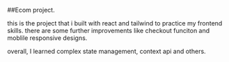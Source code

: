 ##Ecom project. 

this is the project that i built with react and tailwind to practice my frontend skills.
there are some further improvements like checkout funciton and moblile responsive designs. 

overall, I learned complex state management, context api and others. 